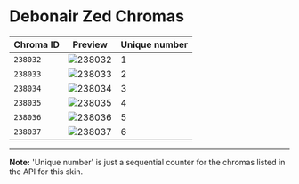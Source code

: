 # Debonair Zed Chromas

| Chroma ID | Preview | Unique number |
|---|---|---|
| `238032` | ![238032](https://raw.communitydragon.org/latest/plugins/rcp-be-lol-game-data/global/default/v1/champion-chroma-images/238/238032.png) | 1 |
| `238033` | ![238033](https://raw.communitydragon.org/latest/plugins/rcp-be-lol-game-data/global/default/v1/champion-chroma-images/238/238033.png) | 2 |
| `238034` | ![238034](https://raw.communitydragon.org/latest/plugins/rcp-be-lol-game-data/global/default/v1/champion-chroma-images/238/238034.png) | 3 |
| `238035` | ![238035](https://raw.communitydragon.org/latest/plugins/rcp-be-lol-game-data/global/default/v1/champion-chroma-images/238/238035.png) | 4 |
| `238036` | ![238036](https://raw.communitydragon.org/latest/plugins/rcp-be-lol-game-data/global/default/v1/champion-chroma-images/238/238036.png) | 5 |
| `238037` | ![238037](https://raw.communitydragon.org/latest/plugins/rcp-be-lol-game-data/global/default/v1/champion-chroma-images/238/238037.png) | 6 |

---

**Note:** 'Unique number' is just a sequential counter for the chromas listed in the API for this skin.